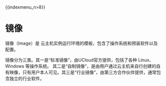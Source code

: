 {{indexmenu_n>8}}

# 镜像

镜像（Image）是 云主机实例运行环境的模板，包含了操作系统和预装软件以及配置。

镜像分为三类。其一是“标准镜像”，由UCloud官方提供，包括了各种 Linux、Windows 等操作系统。
其二是“自制镜像”，是由用户通过云主机来自行创建的自有映像，只有用户本人可见。其三是“行业镜像”，由第三方合作伙伴提供，通常包含独立的行业软件。
